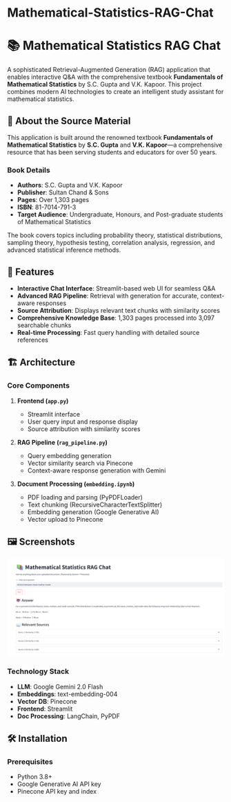 # Mathematical-Statistics-RAG-Chat
# 📚 Mathematical Statistics RAG Chat

A sophisticated Retrieval-Augmented Generation (RAG) application that enables interactive Q&A with the comprehensive textbook **Fundamentals of Mathematical Statistics** by S.C. Gupta and V.K. Kapoor. This project combines modern AI technologies to create an intelligent study assistant for mathematical statistics.

## 📖 About the Source Material

This application is built around the renowned textbook **Fundamentals of Mathematical Statistics** by **S.C. Gupta** and **V.K. Kapoor**—a comprehensive resource that has been serving students and educators for over 50 years.

### Book Details
- **Authors**: S.C. Gupta and V.K. Kapoor  
- **Publisher**: Sultan Chand & Sons   
- **Pages**: Over 1,303 pages  
- **ISBN**: 81-7014-791-3   
- **Target Audience**: Undergraduate, Honours, and Post-graduate students of Mathematical Statistics  

The book covers topics including probability theory, statistical distributions, sampling theory, hypothesis testing, correlation analysis, regression, and advanced statistical inference methods.

## 🚀 Features

- **Interactive Chat Interface**: Streamlit-based web UI for seamless Q&A  
- **Advanced RAG Pipeline**: Retrieval with generation for accurate, context-aware responses  
- **Source Attribution**: Displays relevant text chunks with similarity scores  
- **Comprehensive Knowledge Base**: 1,303 pages processed into 3,097 searchable chunks  
- **Real-time Processing**: Fast query handling with detailed source references  

## 🏗️ Architecture

### Core Components

1. **Frontend (`app.py`)**  
   - Streamlit interface  
   - User query input and response display  
   - Source attribution with similarity scores  

2. **RAG Pipeline (`rag_pipeline.py`)**  
   - Query embedding generation  
   - Vector similarity search via Pinecone  
   - Context-aware response generation with Gemini  

3. **Document Processing (`embedding.ipynb`)**  
   - PDF loading and parsing (PyPDFLoader)  
   - Text chunking (RecursiveCharacterTextSplitter)  
   - Embedding generation (Google Generative AI)  
   - Vector upload to Pinecone

## 🖼 Screenshots

![Mathematical-Statistics-RAG-Chat](ScreenShots/Screenshot.png)

### Technology Stack

- **LLM**: Google Gemini 2.0 Flash  
- **Embeddings**: text-embedding-004  
- **Vector DB**: Pinecone  
- **Frontend**: Streamlit  
- **Doc Processing**: LangChain, PyPDF  

## 🛠️ Installation

### Prerequisites

- Python 3.8+  
- Google Generative AI API key  
- Pinecone API key and index  


